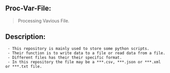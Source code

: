  ## **Proc-Var-File:**  
 > Processing Vavious File. 
 
 
 ## **Description:**
     - This repository is mainly used to store some python scripts.
     - Their function is to write data to a file or read data from a file.
     - Different files has their their specific format. 
     - In this repository the file may be a ***.csv, ***.json or ***.xml or ***.txt file.
     
